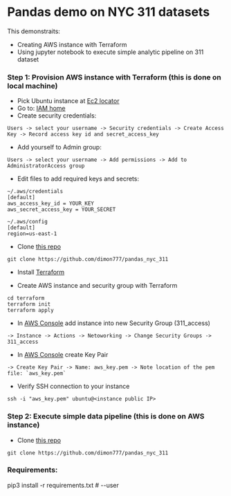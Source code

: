 # Pandas demo on NYC 311 datasets
This demonstraits:
- Creating AWS instance with Terraform
- Using jupyter notebook to execute simple analytic pipeline on 311 dataset


### Step 1: Provision AWS instance with Terraform (this is done on local machine)

- Pick Ubuntu instance at [Ec2 locator](https://cloud-images.ubuntu.com/locator/ec2/)
- Go to: [IAM home](https://console.aws.amazon.com/iam/home)
- Create security credentials:
```
Users -> select your username -> Security credentials -> Create Access Key -> Record access key id and secret_access_key
```
- Add yourself to Admin group:
```
Users -> select your username -> Add permissions -> Add to AdministratorAccess group
```

- Edit files to add required keys and secrets:
```
~/.aws/credentials
[default]
aws_access_key_id = YOUR_KEY
aws_secret_access_key = YOUR_SECRET

~/.aws/config
[default]
region=us-east-1
```

- Clone [this repo](https://github.com/dimon777/pandas_nyc_311)
```
git clone https://github.com/dimon777/pandas_nyc_311
```

- Install [Terraform](https://www.terraform.io/intro/getting-started/install.html)

- Create AWS instance and security group with Terraform
```
cd terraform
terraform init
terraform apply
```

- In [AWS Console](https://console.aws.amazon.com/ec2/v2/home?region=us-east-1#Instances:sort=instanceId) add instance into new Security Group (311_access) 
```
-> Instance -> Actions -> Netoworking -> Change Security Groups -> 311_access
```

- In [AWS Console](https://console.aws.amazon.com/ec2/v2/home?region=us-east-1#KeyPairs:sort=keyName) create Key Pair
```
-> Create Key Pair -> Name: aws_key.pem -> Note location of the pem file: `aws_key.pem`
```

- Verify SSH connection to your instance
```
ssh -i "aws_key.pem" ubuntu@<instance public IP>
```


### Step 2: Execute simple data pipeline (this is done on AWS instance)

- Clone [this repo](https://github.com/dimon777/pandas_nyc_311)
```
git clone https://github.com/dimon777/pandas_nyc_311
```

### Requirements:
pip3 install -r requirements.txt # --user
